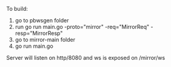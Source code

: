 To build:

1. go to pbwsgen folder
2. run go run main.go -proto="mirror" -req="MirrorReq" -resp="MirrorResp"
3. go to mirror-main folder
4. go run main.go

Server will listen on http/8080 and ws is exposed on /mirror/ws
